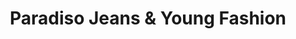 ---
title: "Paradiso Jeans & Young Fashion"
url: /waldkirch/paradiso-jeans-und-young-fashion/
shop: Kleidung
---